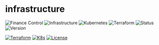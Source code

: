 # infrastructure

![Finance Control](https://img.shields.io/badge/Project-Finance%20Control-blue)
![Infrastructure](https://img.shields.io/badge/Type-Infrastructure-grey)
![Kubernetes](https://img.shields.io/badge/Kubernetes-1.27%2B-326CE5)
![Terraform](https://img.shields.io/badge/Terraform-1.5%2B-7B42BC)
![Status](https://img.shields.io/badge/Status-Development-yellow)
![Version](https://img.shields.io/badge/Version-1.0.0--alpha-lightgrey)

[![Terraform](https://img.shields.io/badge/Terraform-Validated-7B42BC)](https://github.com/finance-control-app/fc-infrastructure/actions)
[![K8s](https://img.shields.io/badge/Kubernetes-Validated-326CE5)](https://github.com/finance-control-app/fc-infrastructure/actions)
[![License](https://img.shields.io/badge/License-MIT-blue.svg)](LICENSE)
